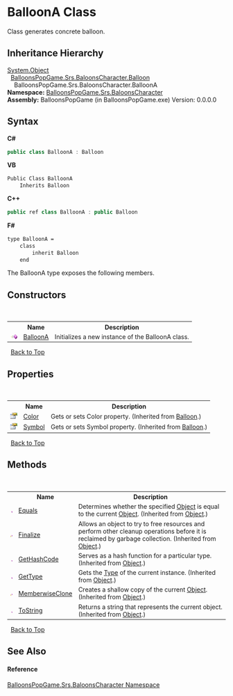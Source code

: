 # BalloonA Class
 

Class generates concrete balloon.


## Inheritance Hierarchy
<a href="http://msdn2.microsoft.com/en-us/library/e5kfa45b" target="_blank">System.Object</a><br />&nbsp;&nbsp;<a href="6d8cfa41-6ff7-480d-015c-09baf57e5553">BalloonsPopGame.Srs.BaloonsCharacter.Balloon</a><br />&nbsp;&nbsp;&nbsp;&nbsp;BalloonsPopGame.Srs.BaloonsCharacter.BalloonA<br />
**Namespace:**&nbsp;<a href="2ce275d7-e3b7-787c-a4f8-8792ae02ea73">BalloonsPopGame.Srs.BaloonsCharacter</a><br />**Assembly:**&nbsp;BalloonsPopGame (in BalloonsPopGame.exe) Version: 0.0.0.0

## Syntax

**C#**<br />
``` C#
public class BalloonA : Balloon
```

**VB**<br />
``` VB
Public Class BalloonA
	Inherits Balloon
```

**C++**<br />
``` C++
public ref class BalloonA : public Balloon
```

**F#**<br />
``` F#
type BalloonA =  
    class
        inherit Balloon
    end
```

The BalloonA type exposes the following members.


## Constructors
&nbsp;<table><tr><th></th><th>Name</th><th>Description</th></tr><tr><td>![Public method](media/pubmethod.gif "Public method")</td><td><a href="81a7d0cb-b2a9-7f57-a32e-835cec8e3ba7">BalloonA</a></td><td>
Initializes a new instance of the BalloonA class.</td></tr></table>&nbsp;
<a href="#balloona-class">Back to Top</a>

## Properties
&nbsp;<table><tr><th></th><th>Name</th><th>Description</th></tr><tr><td>![Public property](media/pubproperty.gif "Public property")</td><td><a href="9fe61eed-77cb-ad8e-79e3-aa0b52825833">Color</a></td><td>
Gets or sets Color property.
 (Inherited from <a href="6d8cfa41-6ff7-480d-015c-09baf57e5553">Balloon</a>.)</td></tr><tr><td>![Public property](media/pubproperty.gif "Public property")</td><td><a href="f7c3030a-7e70-ede5-2de5-945c96528b01">Symbol</a></td><td>
Gets or sets Symbol property.
 (Inherited from <a href="6d8cfa41-6ff7-480d-015c-09baf57e5553">Balloon</a>.)</td></tr></table>&nbsp;
<a href="#balloona-class">Back to Top</a>

## Methods
&nbsp;<table><tr><th></th><th>Name</th><th>Description</th></tr><tr><td>![Public method](media/pubmethod.gif "Public method")</td><td><a href="http://msdn2.microsoft.com/en-us/library/bsc2ak47" target="_blank">Equals</a></td><td>
Determines whether the specified <a href="http://msdn2.microsoft.com/en-us/library/e5kfa45b" target="_blank">Object</a> is equal to the current <a href="http://msdn2.microsoft.com/en-us/library/e5kfa45b" target="_blank">Object</a>.
 (Inherited from <a href="http://msdn2.microsoft.com/en-us/library/e5kfa45b" target="_blank">Object</a>.)</td></tr><tr><td>![Protected method](media/protmethod.gif "Protected method")</td><td><a href="http://msdn2.microsoft.com/en-us/library/4k87zsw7" target="_blank">Finalize</a></td><td>
Allows an object to try to free resources and perform other cleanup operations before it is reclaimed by garbage collection.
 (Inherited from <a href="http://msdn2.microsoft.com/en-us/library/e5kfa45b" target="_blank">Object</a>.)</td></tr><tr><td>![Public method](media/pubmethod.gif "Public method")</td><td><a href="http://msdn2.microsoft.com/en-us/library/zdee4b3y" target="_blank">GetHashCode</a></td><td>
Serves as a hash function for a particular type.
 (Inherited from <a href="http://msdn2.microsoft.com/en-us/library/e5kfa45b" target="_blank">Object</a>.)</td></tr><tr><td>![Public method](media/pubmethod.gif "Public method")</td><td><a href="http://msdn2.microsoft.com/en-us/library/dfwy45w9" target="_blank">GetType</a></td><td>
Gets the <a href="http://msdn2.microsoft.com/en-us/library/42892f65" target="_blank">Type</a> of the current instance.
 (Inherited from <a href="http://msdn2.microsoft.com/en-us/library/e5kfa45b" target="_blank">Object</a>.)</td></tr><tr><td>![Protected method](media/protmethod.gif "Protected method")</td><td><a href="http://msdn2.microsoft.com/en-us/library/57ctke0a" target="_blank">MemberwiseClone</a></td><td>
Creates a shallow copy of the current <a href="http://msdn2.microsoft.com/en-us/library/e5kfa45b" target="_blank">Object</a>.
 (Inherited from <a href="http://msdn2.microsoft.com/en-us/library/e5kfa45b" target="_blank">Object</a>.)</td></tr><tr><td>![Public method](media/pubmethod.gif "Public method")</td><td><a href="http://msdn2.microsoft.com/en-us/library/7bxwbwt2" target="_blank">ToString</a></td><td>
Returns a string that represents the current object.
 (Inherited from <a href="http://msdn2.microsoft.com/en-us/library/e5kfa45b" target="_blank">Object</a>.)</td></tr></table>&nbsp;
<a href="#balloona-class">Back to Top</a>

## See Also


#### Reference
<a href="2ce275d7-e3b7-787c-a4f8-8792ae02ea73">BalloonsPopGame.Srs.BaloonsCharacter Namespace</a><br />